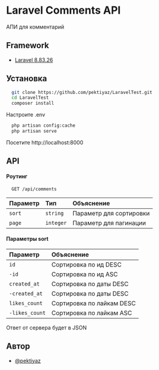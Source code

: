 
# Laravel Comments API

АПИ для комментарий 




## Framework

 - [Laravel 8.83.26](https://laravel.com/docs)


## Установка



```bash
  git clone https://github.com/pektiyaz/LaravelTest.git
  cd LaravelTest
  composer install
```
Настроите .env 
```bash
  php artisan config:cache
  php artisan serve
```
Посетите http://localhost:8000
    
## API

#### Роутинг

```http
  GET /api/comments
```

| Параметр | Тип     | Объяснение                |
| :-------- | :------- | :------------------------- |
| `sort` | `string` |       Параметр для сортировки  |
| `page` | `integer` |      Параметр для пагинации  |

#### Параметры sort 
| Параметр | Объяснение                |
| :-------- | :------------------------- |
| `id` |       Сортировка по ид DESC  |
| `-id` |       Сортировка по ид ASC  |
| `created_at` |       Сортировка по даты DESC  |
| `-created_at` |       Сортировка по даты DESC  |
| `likes_count` |       Сортировка по лайкам DESC  |
| `-likes_count` |       Сортировка по лайкам ASC  |




Ответ от сервера будет в JSON


## Автор

- [@pektiyaz](https://www.github.com/pektiyaz)

